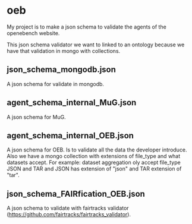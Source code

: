 # oeb

My project is to make a json schema to validate the agents of the openebench website.

This json schema validator we want to linked to an ontology because we have that validation in mongo with collections.

## json_schema_mongodb.json
A json schema for validate in mongodb. 

## agent_schema_internal_MuG.json
A json schema for MuG.

## agent_schema_internal_OEB.json
A json schema for OEB. Is to validate all the data the developer introduce. Also we have a mongo collection with extensions of file_type and what datasets accept. For example: dataset aggregation oly accept file_type JSON and TAR and JSON has extension of "json" and TAR extension of "tar".

## json_schema_FAIRfication_OEB.json
A json schema to validate with  fairtracks validator (https://github.com/fairtracks/fairtracks_validator). 
